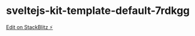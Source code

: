 # sveltejs-kit-template-default-7rdkgg

[Edit on StackBlitz ⚡️](https://stackblitz.com/edit/sveltejs-kit-template-default-7rdkgg)